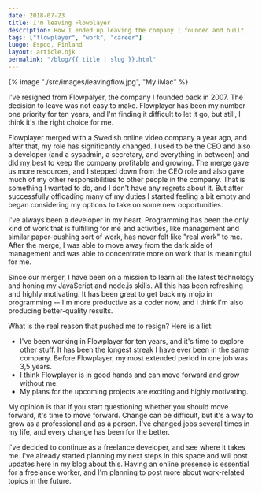 ```yaml
---
date: 2018-07-23
title: I'm leaving Flowplayer
description: How I ended up leaving the company I founded and built
tags: ["flowplayer", "work", "career"]
luogo: Espoo, Finland
layout: article.njk
permalink: "/blog/{{ title | slug }}.html"
---
```


{% image "./src/images/leavingflow.jpg", "My iMac" %}

I've resigned from Flowpalyer, the company I founded back in 2007. The decision to leave was not easy to make. Flowplayer has been my number one priority for ten years, and I'm finding it difficult to let it go, but still, I think it's the right choice for me.

Flowplayer merged with a Swedish online video company a year ago, and after that, my role has significantly changed. I used to be the CEO and also a developer (and a sysadmin, a secretary, and everything in between) and did my best to keep the company profitable and growing. The merge gave us more resources, and I stepped down from the CEO role and also gave much of my other responsibilities to other people in the company. That is something I wanted to do, and I don't have any regrets about it. But after successfully offloading many of my duties I started feeling a bit empty and began considering my options to take on some new opportunities.

I've always been a developer in my heart. Programming has been the only kind of work that is fulfilling for me and activities, like management and similar paper-pushing sort of work, has never felt like "real work" to me. After the merge, I was able to move away from the dark side of management and was able to concentrate more on work that is meaningful for me.

Since our merger, I have been on a mission to learn all the latest technology and honing my JavaScript and node.js skills. All this has been refreshing and highly motivating. It has been great to get back my mojo in programming -- I'm more productive as a coder now, and I think I'm also producing better-quality results.

What is the real reason that pushed me to resign? Here is a list:

* I've been working in Flowplayer for ten years, and it's time to explore other stuff. It has been the longest streak I have ever been in the same company. Before Flowplayer, my most extended period in one job was 3,5 years.
* I think Flowplayer is in good hands and can move forward and grow without me.
* My plans for the upcoming projects are exciting and highly motivating.

My opinion is that if you start questioning whether you should move forward, it's time to move forward. Change can be difficult, but it's a way to grow as a professional and as a person. I've changed jobs several times in my life, and every change has been for the better.

I've decided to continue as a freelance developer, and see where it takes me. I've already started planning my next steps in this space and will post updates here in my blog about this. Having an online presence is essential for a freelance worker, and I'm planning to post more about work-related topics in the future.

